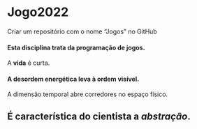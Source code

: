 # Jogo2022
Criar um repositório com o nome “Jogos” no GitHub
#### Esta disciplina trata da programação de jogos.
A **vida** é curta.
#### A desordem energética leva à ordem visível.
A dimensão temporal abre corredores no espaço físico.
## É característica do cientista a ***abstração***.

